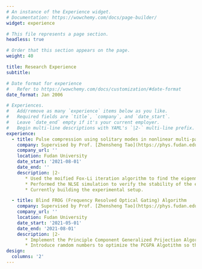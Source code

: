 ```yaml
---
# An instance of the Experience widget.
# Documentation: https://wowchemy.com/docs/page-builder/
widget: experience

# This file represents a page section.
headless: true

# Order that this section appears on the page.
weight: 40

title: Research Experience
subtitle:

# Date format for experience
#   Refer to https://wowchemy.com/docs/customization/#date-format
date_format: Jan 2006

# Experiences.
#   Add/remove as many `experience` items below as you like.
#   Required fields are `title`, `company`, and `date_start`.
#   Leave `date_end` empty if it's your current employer.
#   Begin multi-line descriptions with YAML's `|2-` multi-line prefix.
experience:
  - title: Pulse compression using solitary modes in nonlinear multi-pass cell
    company: Supervised by Prof. [Zhensheng Tao](https://phys.fudan.edu.cn/16/4b/c7605a136779/page.htm)
    company_url: ''
    location: Fudan University
    date_start: '2021-08-01'
    date_end: ''
    description: |2-
       * Used the moified Fox-Li iteration algorithm to find the eigenmodes of nonliear multi-pass cell with Kerr media.
       * Performed the NLSE simulation to verify the stability of the eigenmodes, i.e., the formation of solitons and its stability.
       * Currently building the experimental setup.

  - title: Blind FROG (Frequency Resolved Optical Gating) Algorithm
    company: Supervised by Prof. [Zhensheng Tao](https://phys.fudan.edu.cn/16/4b/c7605a136779/page.htm)
    company_url: ''
    location: Fudan University
    date_start: '2021-05-01'
    date_end: '2021-08-01'
    description: |2-
       * Implement the Principle Component Generalized Prijection Algorithm (PCGPA) and Ptychographic algorithm for Blind FROG.
       * Introduce ramdom numbers to optimize the PCGPA Algotithm so that it's suitable for Blind FROG problems.
design:
  columns: '2'
---
```

